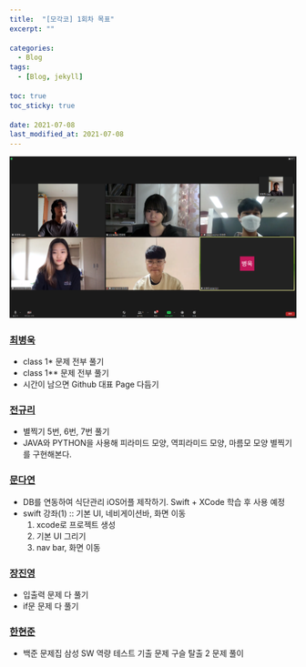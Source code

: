 ```yaml
---
title:  "[모각코] 1회차 목표"
excerpt: ""

categories:
  - Blog
tags:
  - [Blog, jekyll]

toc: true
toc_sticky: true

date: 2021-07-08
last_modified_at: 2021-07-08
---
```


![](/assets/img/20210708.png)

### [최병욱](https://velog.io/@qowlz/%EB%AA%A8%EA%B0%81%EC%BD%94-1%ED%9A%8C%EC%B0%A8-%EB%AA%A9%ED%91%9C)
- class 1* 문제 전부 풀기
- class 1** 문제 전부 풀기
- 시간이 남으면 Github 대표 Page 다듬기

### [전규리](https://velog.io/@rlczl/2021-%ED%95%98%EA%B3%84-%EB%AA%A8%EA%B0%81%EC%BD%94-1%ED%9A%8C%EC%B0%A8-%EA%B3%84%ED%9A%8D)
- 별찍기 5번, 6번, 7번 풀기
- JAVA와 PYTHON을 사용해 피라미드 모양, 역피라미드 모양, 마름모 모양 별찍기를 구현해본다.

### [문다연](https://velog.io/@dayo2n/%EC%96%B4%EC%BD%94%EB%AA%A8-2021-%ED%95%98%EA%B3%84-%EB%AA%A8%EA%B0%81%EC%BD%94-1%ED%9A%8C%EC%B0%A8-%EB%AA%A9%ED%91%9C)
- DB를 연동하여 식단관리 iOS어플 제작하기. Swift + XCode 학습 후 사용 예정
- swift 강좌(1) :: 기본 UI, 네비게이션바, 화면 이동
  1. xcode로 프로젝트 생성
  2. 기본 UI 그리기
  3. nav bar, 화면 이동

### [장진영](https://velog.io/@zinzin22/2021-%ED%95%98%EA%B3%84-%EB%AA%A8%EA%B0%81%EC%BD%94-1%ED%9A%8C%EC%B0%A8)
- 입출력 문제 다 풀기
- if문 문제 다 풀기

### [한현준](https://damagedcode101.blogspot.com/2021/07/2021-1-77.html)
- 백준 문제집 삼성 SW 역량 테스트 기출 문제 구슬 탈출 2 문제 풀이

